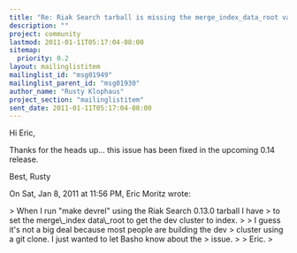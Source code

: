 ```yaml
---
title: "Re: Riak Search tarball is missing the merge_index_data_root value	for devrel"
description: ""
project: community
lastmod: 2011-01-11T05:17:04-08:00
sitemap:
  priority: 0.2
layout: mailinglistitem
mailinglist_id: "msg01949"
mailinglist_parent_id: "msg01930"
author_name: "Rusty Klophaus"
project_section: "mailinglistitem"
sent_date: 2011-01-11T05:17:04-08:00
---
```



Hi Eric,

Thanks for the heads up... this issue has been fixed in the upcoming 0.14
release.

Best,
Rusty

On Sat, Jan 8, 2011 at 11:56 PM, Eric Moritz wrote:

&gt; When I run "make devrel" using the Riak Search 0.13.0 tarball I have
&gt; to set the merge\\_index data\\_root to get the dev cluster to index.
&gt;
&gt; I guess it's not a big deal because most people are building the dev
&gt; cluster using a git clone. I just wanted to let Basho know about the
&gt; issue.
&gt;
&gt; Eric.
&gt;

